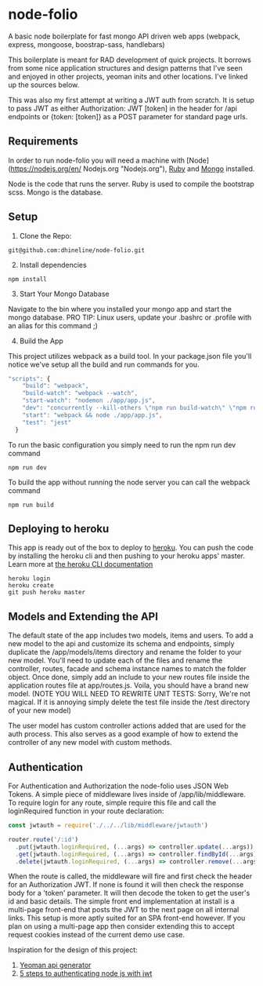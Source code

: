 # node-folio
A basic node boilerplate for fast mongo API driven web apps (webpack, express, mongoose, boostrap-sass, handlebars)

This boilerplate is meant for RAD development of quick projects.  It borrows from some nice application structures
and design patterns that I've seen and enjoyed in other projects, yeoman inits and other locations.  I've linked up the
sources below.

This was also my first attempt at writing a JWT auth from scratch.  It is setup to pass JWT as either Authorization: JWT [token] in the header for /api endpoints or {token: [token]} as a POST parameter for standard page urls.

## Requirements
In order to run node-folio you will need a machine with [Node](https://nodejs.org/en/ Nodejs.org "Nodejs.org"), [Ruby](https://www.ruby-lang.org/en/downloads/ "The Ruby Language") and [Mongo](https://www.mongodb.com/ "MongoDB") installed.

Node is the code that runs the server.  Ruby is used to compile the bootstrap scss.  Mongo is the database.

## Setup

1.  Clone the Repo:
```
git@github.com:dhineline/node-folio.git
```
2.  Install dependencies
```
npm install
```
3.  Start Your Mongo Database

Navigate to the bin where you installed your mongo app and start the mongo database.  PRO TIP:  Linux users, update your .bashrc or .profile with an alias for this command  ;)

4.  Build the App

This project utilizes webpack as a build tool.  In your package.json file you'll notice we've setup all the build and run commands for you.

```javascript
"scripts": {
    "build": "webpack",
    "build-watch": "webpack --watch",
    "start-watch": "nodemon ./app/app.js",
    "dev": "concurrently --kill-others \"npm run build-watch\" \"npm run start-watch\"",
    "start": "webpack && node ./app/app.js",
    "test": "jest"
  }
```
To run the basic configuration you simply need to run the npm run dev command
```
npm run dev
```
To build the app without running the node server you can call the webpack command
```
npm run build
```

## Deploying to heroku
This app is ready out of the box to deploy to [heroku](https://signup.heroku.com/ "Signup for heroku for free!").  You can push the code by installing the heroku cli and then pushing to your heroku apps' master.  Learn more at [the heroku CLI documentation](https://devcenter.heroku.com/articles/heroku-cli "Get the heroku cli")

```
heroku login
heroku create
git push heroku master
```

## Models and Extending the API
The default state of the app includes two models, items and users.  To add a new model to the api and customize its schema and endpoints, simply duplicate the /app/models/items directory and rename the folder to your new model.  You'll need to update each of the files and rename the controller, routes, facade and schema instance names to match the folder object.  Once done, simply add an include to your new routes file inside the application routes file at app/routes.js.  Voila, you should have a brand new model.  (NOTE YOU WILL NEED TO REWRITE UNIT TESTS:  Sorry, We're not magical.  If it is annoying simply delete the test file inside the /test directory of your new model)

The user model has custom controller actions added that are used for the auth process.  This also serves as a good example of how to extend the controller of any new model with custom methods.

## Authentication
For Authentication and Authorization the node-folio uses JSON Web Tokens.  A simple piece of middleware lives inside of /app/lib/middleware.  To require login for any route, simple require this file and call the loginRequired function in your route declaration:
```javascript
const jwtauth = require('./../../lib/middleware/jwtauth')

router.route('/:id')
  .put(jwtauth.loginRequired, (...args) => controller.update(...args))
  .get(jwtauth.loginRequired, (...args) => controller.findById(...args))
  .delete(jwtauth.loginRequired, (...args) => controller.remove(...args))

```
When the route is called, the middleware will fire and first check the header for an Authorization JWT.  If none is found it will then check the response body for a 'token' parameter.  It will then decode the token to get the user's id and basic details.  The simple front end implementation at install is a multi-page front-end that posts the JWT to the next page on all internal links. This setup is more aptly suited for an SPA front-end however.  If you plan on using a multi-page app then consider extending this to accept request cookies instead of the current demo use case.

Inspiration for the design of this project:
1.  [Yeoman api generator](https://github.com/ndelvalle/generator-api#readme "Generator API")
2.  [5 steps to authenticating node js with jwt](https://www.codementor.io/olatundegaruba/5-steps-to-authenticating-node-js-with-jwt-7ahb5dmyr "See the Article")
